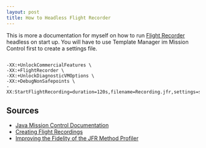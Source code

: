 ```yaml
---
layout: post
title: How to Headless Flight Recorder 
---
```


This is more a documentation for myself on how to run [Flight Recorder](http://www.oracle.com/technetwork/java/javaseproducts/mission-control/java-mission-control-1998576.html) headless on start up. You will have to use Template Manager im Mission Control first to create a settings file.

<pre><code>
-XX:+UnlockCommercialFeatures \
-XX:+FlightRecorder \
-XX:+UnlockDiagnosticVMOptions \
-XX:+DebugNonSafepoints \
-XX:StartFlightRecording=duration=120s,filename=Recording.jfr,settings=settings.jfc
</code></pre>

Sources
-------

 * [Java Mission Control Documentation](http://docs.oracle.com/javacomponents/jmc-5-4/jfr-runtime-guide/run.htm#CHDIDCHG)
 * [Creating Flight Recordings](http://hirt.se/blog/?p=370)
 * [Improving the Fidelity of the JFR Method Profiler](http://hirt.se/blog/?p=609)


